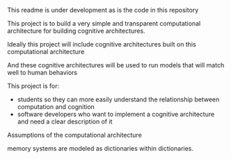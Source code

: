 This readme is under development as is the code in this repository

This project is to build a very simple and transparent computational architecture for building cognitive architectures. 

Ideally this project will include cognitive architectures built on this computational architecture

And these cognitive architectures will be used to run models that will match well to human behaviors

This project is for:
- students so they can more easily understand the relationship between computation and cognition
- software developers who want to implement a cognitive architecture and need a clear description of it


Assumptions of the computational architecture

memory systems are modeled as dictionaries within dictionaries. 
